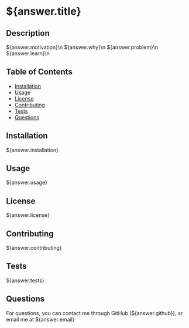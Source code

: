 # ${answer.title}

## Description

${answer.motivation}\n
${answer.why}\n
${answer.problem}\n
${answer.learn}\n

## Table of Contents

- [Installation](#installation)
- [Usage](#usage)
- [License](#license)
- [Contributing](#contributing)
- [Tests](#tests)
- [Questions](#questions)

## Installation

${answer.installation}

## Usage

${answer.usage}

## License

${answer.license}

## Contributing

${answer.contributing}

## Tests

${answer.tests}

## Questions

For questions, you can contact me through GitHub (${answer.github}), or email me at ${answer.email}